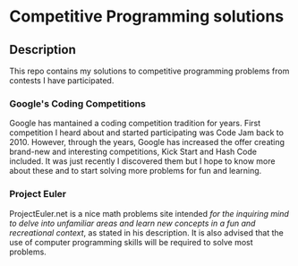 # Competitive Programming solutions

## Description

This repo contains my solutions to competitive programming problems from contests I have participated.

### Google's Coding Competitions

Google has mantained a coding competition tradition for years. First competition I heard about and started participating was Code Jam back to 2010. However, through the years, Google has increased the offer creating brand-new and interesting competitions, Kick Start and Hash Code included. It was just recently I discovered them but I hope to know more about these  and to start solving more problems  for fun and learning.

### Project Euler

ProjectEuler.net is a nice math problems site intended _for the inquiring mind to delve into unfamiliar areas and learn new concepts in a fun and recreational context_, as stated in his description. It is also advised that the use of computer programming skills will be required to solve most problems.
